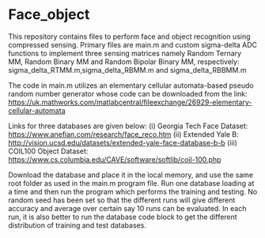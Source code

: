 # Face_object
This repository contains files to perform face and object recognition using compressed sensing.
Primary files are main.m and custom sigma-delta ADC functions to implement three sensing matrices namely Random Ternary MM, Random Binary MM and Random Bipolar Binary MM, respectively: sigma_delta_RTMM.m,sigma_delta_RBMM.m and sigma_delta_RBBMM.m

The code in main.m utilizes an elementary cellular automata-based pseudo random number generator whose code can be downloaded from the link: https://uk.mathworks.com/matlabcentral/fileexchange/26929-elementary-cellular-automata

Links for three databases are given below:
(i) Georgia Tech Face Dataset: https://www.anefian.com/research/face_reco.htm
(ii) Extended Yale B: http://vision.ucsd.edu/datasets/extended-yale-face-database-b-b
(iii) COIL100 Object Dataset: https://www.cs.columbia.edu/CAVE/software/softlib/coil-100.php

Download the database and place it in the local memory, and use the same root folder as used in the main.m program file.
Run one database loading at a time and then run the program which performs the training and testing. No random seed has been set so that the different runs will give different accuracy and average over certain say 10 runs can be evaluated. In each run, it is also better to run the database code block to get the different distribution of training and test databases.

